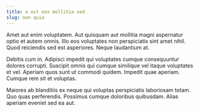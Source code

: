 ```yaml
---
title: a est eos mollitia sed
slug: non quia
---
```


Amet aut enim voluptatem. Aut quisquam aut mollitia magni aspernatur optio et autem omnis. Illo eos voluptates non perspiciatis sint amet nihil. Quod reiciendis sed est asperiores. Neque laudantium at.

Debitis cum in. Adipisci impedit qui voluptates cumque consequuntur dolores corrupti. Suscipit omnis qui cumque similique vel itaque voluptates et vel. Aperiam quos sunt ut commodi quidem. Impedit quae aperiam. Cumque rem sit et voluptas.

Maiores ab blanditiis ex neque qui voluptas perspiciatis laboriosam totam. Quo quas perferendis. Possimus cumque doloribus quibusdam. Alias aperiam eveniet sed ea aut.

